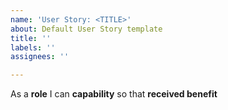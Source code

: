 ```yaml
---
name: 'User Story: <TITLE>'
about: Default User Story template
title: ''
labels: ''
assignees: ''

---
```


As a **role** I can **capability** so that **received benefit**
